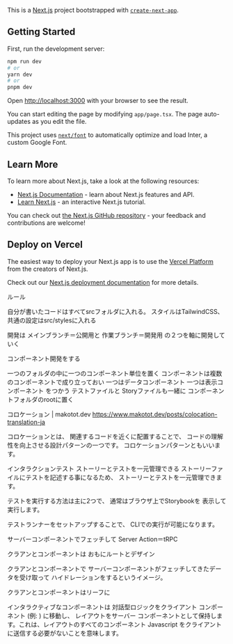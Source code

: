 This is a [Next.js](https://nextjs.org/) project bootstrapped with [`create-next-app`](https://github.com/vercel/next.js/tree/canary/packages/create-next-app).

## Getting Started

First, run the development server:

```bash
npm run dev
# or
yarn dev
# or
pnpm dev
```

Open [http://localhost:3000](http://localhost:3000) with your browser to see the result.

You can start editing the page by modifying `app/page.tsx`. The page auto-updates as you edit the file.

This project uses [`next/font`](https://nextjs.org/docs/basic-features/font-optimization) to automatically optimize and load Inter, a custom Google Font.

## Learn More

To learn more about Next.js, take a look at the following resources:

- [Next.js Documentation](https://nextjs.org/docs) - learn about Next.js features and API.
- [Learn Next.js](https://nextjs.org/learn) - an interactive Next.js tutorial.

You can check out [the Next.js GitHub repository](https://github.com/vercel/next.js/) - your feedback and contributions are welcome!

## Deploy on Vercel

The easiest way to deploy your Next.js app is to use the [Vercel Platform](https://vercel.com/new?utm_medium=default-template&filter=next.js&utm_source=create-next-app&utm_campaign=create-next-app-readme) from the creators of Next.js.

Check out our [Next.js deployment documentation](https://nextjs.org/docs/deployment) for more details.

ルール

自分が書いたコードはすべてsrcフォルダに入れる。
スタイルはTailwindCSS、共通の設定はsrc/stylesに入れる

開発は
メインブランチ＝公開用と
作業ブランチ＝開発用
の２つを軸に開発していく

コンポーネント開発をする

一つのフォルダの中に一つのコンポーネント単位を置く
コンポーネントは複数のコンポーネントで成り立っておい
一つはデータコンポーネント
一つは表示コンポーネント
をつかう
テストファイルと
Storyファイルも一緒に
コンポーネントフォルダのrootに置く



コロケーション | makotot.dev
https://www.makotot.dev/posts/colocation-translation-ja

コロケーションとは、
関連するコードを近くに配置することで、
コードの理解性を向上させる設計パターンの一つです。
コロケーションパターンともいいます。


インタラクションテスト
ストーリーとテストを一元管理できる
ストーリーファイルにテストを記述する事になるため、
ストーリーとテストを一元管理できます。

テストを実行する方法は主に2つで、
通常はブラウザ上でStorybookを
表示して実行します。

テストランナーをセットアップすることで、
CLIでの実行が可能になります。







サーバーコンポーネントでフェッチして
	Server Action＝tRPC

クラアンとコンポーネントは
おもにルートとデザイン

クラアンとコンポーネントで
サーバーコンポーネントがフェッチしてきたデータを受け取って
ハイドレーションをするというイメージ。

クラアンとコンポーネントはリーフに

インタラクティブなコンポーネントは
対話型ロジックをクライアント コンポーネント (例<SearchBar />: ) に移動し、
レイアウトをサーバー コンポーネントとして保持します。これは、レイアウトのすべてのコンポーネント Javascript をクライアントに送信する必要がないことを意味します。


